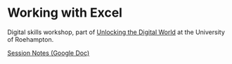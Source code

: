 # Working with Excel
Digital skills workshop, part of [Unlocking the Digital World](https://www.roehampton.ac.uk/summer-term-enhancement-programme/digital/) at the University of Roehampton.

[Session Notes (Google Doc)](https://docs.google.com/document/d/1ayHbTCCl-Xyo0yP8wBxqpkuV8nFJy0RGSTXpPTApA1k/edit?usp=sharing)
